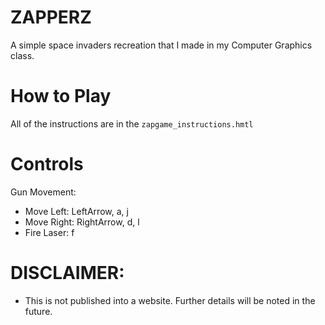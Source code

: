 # ZAPPERZ
A simple space invaders recreation that I made in my Computer Graphics class.

# How to Play
All of the instructions are in the `zapgame_instructions.hmtl`

# Controls
Gun Movement:
  - Move Left: LeftArrow, a, j
  - Move Right: RightArrow, d, l
  - Fire Laser: f

# DISCLAIMER:
  - This is not published into a website. Further details will be noted in the future.
